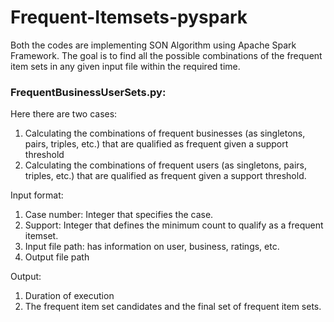 # Frequent-Itemsets-pyspark
Both the codes are implementing SON Algorithm using Apache Spark Framework. The goal is to find all the possible combinations of the frequent item sets in any given input file within the required time.

<h3>FrequentBusinessUserSets.py:</h3>
<p>
  Here there are two cases:
  <ol>
    <li> Calculating the combinations of frequent businesses (as singletons, pairs, triples, etc.) that are qualified as frequent given a support threshold
    <li> Calculating the combinations of frequent users (as singletons, pairs, triples, etc.) that are qualified as frequent given a support threshold.
 </ol>
</p>

<p>
  Input format:   
  <ol>
    <li> Case number: Integer that specifies the case.
    <li> Support: Integer that defines the minimum count to qualify as a frequent itemset.
    <li> Input file path: has information on user, business, ratings, etc.
    <li> Output file path
 </ol>
</p>

<p>
  Output:   
  <ol>
    <li> Duration of execution
    <li> The frequent item set candidates and the final set of frequent item sets.
  </ol>
</p>
